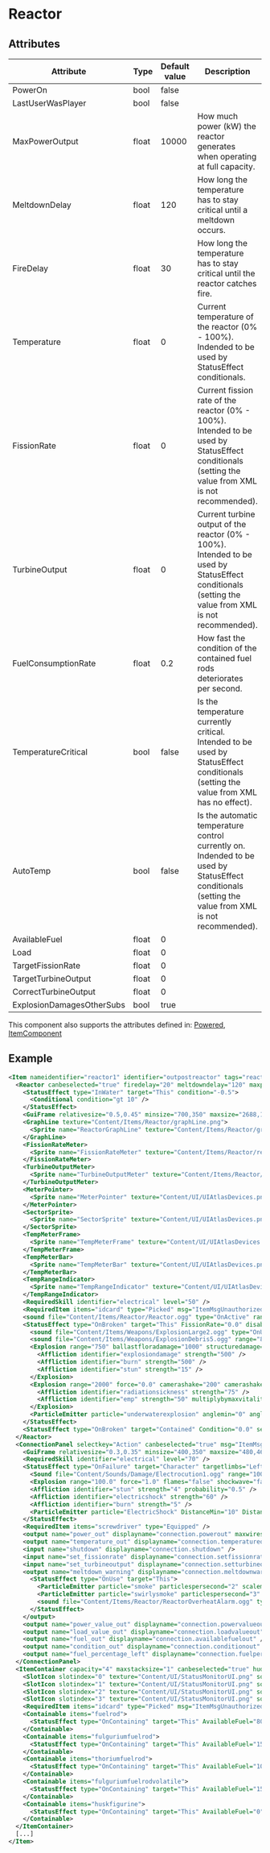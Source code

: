 # Reactor


## Attributes

| Attribute                 | Type  | Default value | Description                                                                                                                                          |
|---------------------------|-------|---------------|------------------------------------------------------------------------------------------------------------------------------------------------------|
| PowerOn                   | bool  | false         |                                                                                                                                                      |
| LastUserWasPlayer         | bool  | false         |                                                                                                                                                      |
| MaxPowerOutput            | float | 10000         | How much power (kW) the reactor generates when operating at full capacity.                                                                           |
| MeltdownDelay             | float | 120           | How long the temperature has to stay critical until a meltdown occurs.                                                                               |
| FireDelay                 | float | 30            | How long the temperature has to stay critical until the reactor catches fire.                                                                        |
| Temperature               | float | 0             | Current temperature of the reactor (0% - 100%). Indended to be used by StatusEffect conditionals.                                                    |
| FissionRate               | float | 0             | Current fission rate of the reactor (0% - 100%). Intended to be used by StatusEffect conditionals (setting the value from XML is not recommended).   |
| TurbineOutput             | float | 0             | Current turbine output of the reactor (0% - 100%). Intended to be used by StatusEffect conditionals (setting the value from XML is not recommended). |
| FuelConsumptionRate       | float | 0.2           | How fast the condition of the contained fuel rods deteriorates per second.                                                                           |
| TemperatureCritical       | bool  | false         | Is the temperature currently critical. Intended to be used by StatusEffect conditionals (setting the value from XML has no effect).                  |
| AutoTemp                  | bool  | false         | Is the automatic temperature control currently on. Indended to be used by StatusEffect conditionals (setting the value from XML is not recommended). |
| AvailableFuel             | float | 0             |                                                                                                                                                      |
| Load                      | float | 0             |                                                                                                                                                      |
| TargetFissionRate         | float | 0             |                                                                                                                                                      |
| TargetTurbineOutput       | float | 0             |                                                                                                                                                      |
| CorrectTurbineOutput      | float | 0             |                                                                                                                                                      |
| ExplosionDamagesOtherSubs | bool  | true          |                                                                                                                                                      |

This component also supports the attributes defined in: [Powered](Powered.md), [ItemComponent](ItemComponent.md)


## Example
```xml
<Item nameidentifier="reactor1" identifier="outpostreactor" tags="reactor" type="Reactor" linkable="true" category="Machine" damagedbyexplosions="true" scale="0.5" explosiondamagemultiplier="0.2">
  <Reactor canbeselected="true" firedelay="20" meltdowndelay="120" maxpoweroutput="20000" fuelconsumptionrate="0.2" vulnerabletoemp="false" msg="ItemMsgInteractSelect">
    <StatusEffect type="InWater" target="This" condition="-0.5">
      <Conditional condition="gt 10" />
    </StatusEffect>
    <GuiFrame relativesize="0.5,0.45" minsize="700,350" maxsize="2688,1166" anchor="Center" relativeoffset="0.1,0" style="ItemUI" />
    <GraphLine texture="Content/Items/Reactor/graphLine.png">
      <Sprite name="ReactorGraphLine" texture="Content/Items/Reactor/graphLine.png" sourcerect="0,0,32,32" />
    </GraphLine>
    <FissionRateMeter>
      <Sprite name="FissionRateMeter" texture="Content/Items/Reactor/reactor.png" sourcerect="544,770,441,240" origin="0.5,1" />
    </FissionRateMeter>
    <TurbineOutputMeter>
      <Sprite name="TurbineOutputMeter" texture="Content/Items/Reactor/reactor.png" sourcerect="544,770,441,240" origin="0.5,1" />
    </TurbineOutputMeter>
    <MeterPointer>
      <Sprite name="MeterPointer" texture="Content/UI/UIAtlasDevices.png" sourcerect="938,846,31,167 " origin="0.5,0.9" />
    </MeterPointer>
    <SectorSprite>
      <Sprite name="SectorSprite" texture="Content/UI/UIAtlasDevices.png" sourcerect="769,326,238,455" origin="0.95,0.5" />
    </SectorSprite>
    <TempMeterFrame>
      <Sprite name="TempMeterFrame" texture="Content/UI/UIAtlasDevices.png" sourcerect="92,517,59,265" origin="0,0" size="0.5,1" />
    </TempMeterFrame>
    <TempMeterBar>
      <Sprite name="TempMeterBar" texture="Content/UI/UIAtlasDevices.png" sourcerect="270,414,106,47" origin="0.5,0" />
    </TempMeterBar>
    <TempRangeIndicator>
      <Sprite name="TempRangeIndicator" texture="Content/UI/UIAtlasDevices.png" sourcerect="31,614,52,25" origin="0.5,0.5" size="0.6,0.6" />
    </TempRangeIndicator>
    <RequiredSkill identifier="electrical" level="50" />
    <RequiredItem items="idcard" type="Picked" msg="ItemMsgUnauthorizedAccess" ignoreineditor="true" />
    <sound file="Content/Items/Reactor/Reactor.ogg" type="OnActive" range="2000.0" volumeproperty="FissionRate" volume="0.02" loop="true" />
    <StatusEffect type="OnBroken" target="This" FissionRate="0.0" disabledeltatime="true">
      <sound file="Content/Items/Weapons/ExplosionLarge2.ogg" type="OnUse" volume="10" selectionmode="Random" range="50000" dontmuffle="true" />
      <sound file="Content/Items/Weapons/ExplosionDebris5.ogg" range="8000" />
      <Explosion range="750" ballastfloradamage="1000" structuredamage="300" itemdamage="500" force="25.0" camerashake="0" debris="true" flashrange="10000" flashduration="5.0" screencolor="255,255,255,255" screencolorrange="5000" screencolorduration="3.0" decal="explosion" decalsize="1">
        <Affliction identifier="explosiondamage" strength="500" />
        <Affliction identifier="burn" strength="500" />
        <Affliction identifier="stun" strength="15" />
      </Explosion>
      <Explosion range="2000" force="0.0" camerashake="200" camerashakerange="50000" showEffects="false" empstrength="1.25" applyfireeffects="false" ignorecover="true">
        <Affliction identifier="radiationsickness" strength="75" />
        <Affliction identifier="emp" strength="50" multiplybymaxvitality="true" />
      </Explosion>
      <ParticleEmitter particle="underwaterexplosion" anglemin="0" anglemax="360" particleamount="3" velocitymin="0" velocitymax="0" scalemin="15" scalemax="15" />
    </StatusEffect>
    <StatusEffect type="OnBroken" target="Contained" Condition="0.0" setvalue="true" />
  </Reactor>
  <ConnectionPanel selectkey="Action" canbeselected="true" msg="ItemMsgRewireScrewdriver" hudpriority="10">
    <GuiFrame relativesize="0.3,0.35" minsize="400,350" maxsize="480,460" anchor="Center" style="ConnectionPanel" />
    <RequiredSkill identifier="electrical" level="70" />
    <StatusEffect type="OnFailure" target="Character" targetlimbs="LeftHand,RightHand" AllowWhenBroken="true">
      <Sound file="Content/Sounds/Damage/Electrocution1.ogg" range="1000" />
      <Explosion range="100.0" force="1.0" flames="false" shockwave="false" sparks="true" underwaterbubble="false" />
      <Affliction identifier="stun" strength="4" probability="0.5" />
      <Affliction identifier="electricshock" strength="60" />
      <Affliction identifier="burn" strength="5" />
      <ParticleEmitter particle="ElectricShock" DistanceMin="10" DistanceMax="25" ParticleAmount="5" ScaleMin="0.1" ScaleMax="0.12" />
    </StatusEffect>
    <RequiredItem items="screwdriver" type="Equipped" />
    <output name="power_out" displayname="connection.powerout" maxwires="1" />
    <output name="temperature_out" displayname="connection.temperatureout" />
    <input name="shutdown" displayname="connection.shutdown" />
    <input name="set_fissionrate" displayname="connection.setfissionrate" />
    <input name="set_turbineoutput" displayname="connection.setturbineoutput" />
    <output name="meltdown_warning" displayname="connection.meltdownwarning">
      <StatusEffect type="OnUse" target="This">
        <ParticleEmitter particle="smoke" particlespersecond="2" scalemin="1" scalemax="2.5" anglemax="360" velocitymin="-50" velocitymax="50" mincondition="15.0" maxcondition="50.0" />
        <ParticleEmitter particle="swirlysmoke" particlespersecond="3" scalemin="1" scalemax="2" anglemin="0" anglemax="360" velocitymin="0" velocitymax="10" />
        <sound file="Content/Items/Reactor/ReactorOverheatAlarm.ogg" type="OnUse" range="10000.0" loop="true" volume="1.0" />
      </StatusEffect>
    </output>
    <output name="power_value_out" displayname="connection.powervalueout" />
    <output name="load_value_out" displayname="connection.loadvalueout" />
    <output name="fuel_out" displayname="connection.availablefuelout" />
    <output name="condition_out" displayname="connection.conditionout" />
    <output name="fuel_percentage_left" displayname="connection.fuelpercentageout" />
  </ConnectionPanel>
  <ItemContainer capacity="4" maxstacksize="1" canbeselected="true" hudpos="0.5,0.15" slotsperrow="1" uilabel="FuelRods">
    <SlotIcon slotindex="0" texture="Content/UI/StatusMonitorUI.png" sourcerect="192,448,64,64" origin="0.5,0.5" />
    <SlotIcon slotindex="1" texture="Content/UI/StatusMonitorUI.png" sourcerect="192,448,64,64" origin="0.5,0.5" />
    <SlotIcon slotindex="2" texture="Content/UI/StatusMonitorUI.png" sourcerect="192,448,64,64" origin="0.5,0.5" />
    <SlotIcon slotindex="3" texture="Content/UI/StatusMonitorUI.png" sourcerect="192,448,64,64" origin="0.5,0.5" />
    <RequiredItem items="idcard" type="Picked" msg="ItemMsgUnauthorizedAccess" ignoreineditor="true" />
    <Containable items="fuelrod">
      <StatusEffect type="OnContaining" target="This" AvailableFuel="80.0" disabledeltatime="true" />
    </Containable>
    <Containable items="fulguriumfuelrod">
      <StatusEffect type="OnContaining" target="This" AvailableFuel="150.0" disabledeltatime="true" />
    </Containable>
    <Containable items="thoriumfuelrod">
      <StatusEffect type="OnContaining" target="This" AvailableFuel="100.0" disabledeltatime="true" />
    </Containable>
    <Containable items="fulguriumfuelrodvolatile">
      <StatusEffect type="OnContaining" target="This" AvailableFuel="150.0" disabledeltatime="true" />
    </Containable>
    <Containable items="huskfigurine">
      <StatusEffect type="OnContaining" target="This" AvailableFuel="0" disabledeltatime="true" />
    </Containable>
  </ItemContainer>
  [...]
</Item>
```

